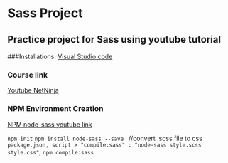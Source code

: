 # Sass Project

## Practice project for Sass using youtube tutorial


###Installations:
[Visual Studio code](https://code.visualstudio.com/download)

### Course link
[Youtube NetNinja](https://www.youtube.com/watch?v=wLfyzlGqDP4&list=PL4cUxeGkcC9iEwigam3gTjU_7IA3W2WZA&index=3)

### NPM Environment Creation
[NPM node-sass youtube link](https://www.youtube.com/watch?v=IiekEtKbhxk)

`npm init`
`npm install node-sass --save `
//convert .scss file to css
`package.json, script > "compile:sass" : "node-sass style.scss style.css"`, 
`npm compile:sass`


